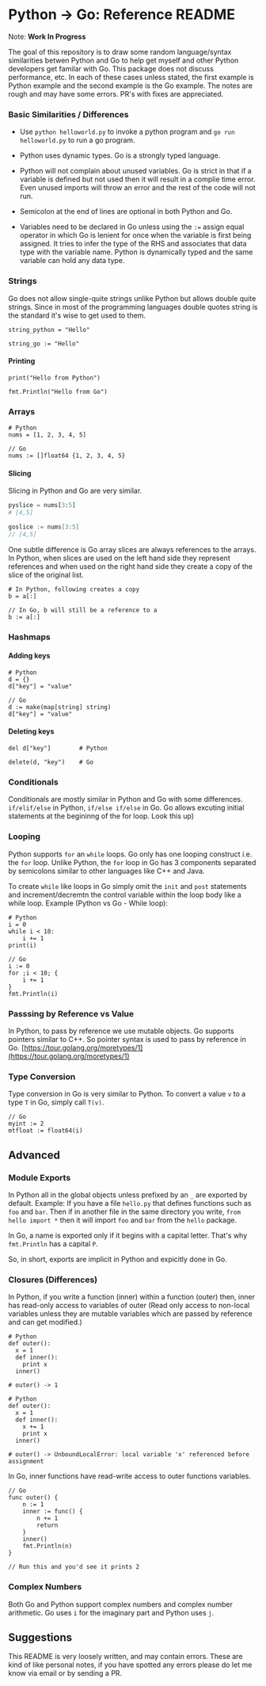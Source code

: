 # Python -> Go: Reference README

Note: **Work In Progress**

The goal of this repository is to draw some random language/syntax similarities betwen Python and Go to help get myself and other Python developers get familar with Go. This package does not discuss performance, etc. In each of these cases unless stated, the first example is Python example and the second example is the Go example. The notes are rough and may have some errors. PR's with fixes are appreciated.

### Basic Similarities / Differences

* Use `python helloworld.py` to invoke a python program and `go run helloworld.py` to run a go program.

* Python uses dynamic types. Go is a strongly typed language.

* Python will not complain about unused variables. Go is strict in that if a variable is defined but not used then it will result in a complie time error. Even unused imports will throw an error and the rest of the code will not run.

* Semicolon at the end of lines are optional in both Python and Go.

* Variables need to be declared in Go unless using the `:=` assign equal operator in which Go is lenient for once when the variable is first being assigned. It tries to infer the type of the RHS and associates that data type with the variable name. Python is dynamically typed and the same variable can hold any data type.


### Strings

Go does not allow single-quite strings unlike Python but allows double quite strings. Since in most of the programming languages double quotes string is the standard it's wise to get used to them.

```
string_python = "Hello"
```

```
string_go := "Hello"
```

#### Printing

```
print("Hello from Python")
```

```
fmt.Println("Hello from Go")
```


### Arrays

```
# Python
nums = [1, 2, 3, 4, 5]
```

```
// Go
nums := []float64 {1, 2, 3, 4, 5}
```

#### Slicing

Slicing in Python and Go are very similar.

```python
pyslice = nums[3:5]
# [4,5]
```

```go
goslice := nums[3:5]
// [4,5]
```

One subtle difference is Go array slices are always references to the arrays. In Python, when slices are used on the left hand side they represent references and when used on the right hand side they create a copy of the slice of the original list.

```
# In Python, following creates a copy
b = a[:]
```

```
// In Go, b will still be a reference to a
b := a[:] 
```

### Hashmaps

#### Adding keys
```
# Python
d = {}
d["key"] = "value"
```

```
// Go
d := make(map[string] string)
d["key"] = "value"
```

#### Deleting keys

```
del d["key"]        # Python
```

```
delete(d, "key")    # Go
```

### Conditionals

Conditionals are mostly similar in Python and Go with some differences. `if/elif/else` in Python, `if/else if/else` in Go. Go allows excuting initial statements at the begininng of the for loop. Look this up)

### Looping

Python supports `for` an `while` loops. Go only has one looping construct i.e. the `for` loop. Unlike Python, the `for` loop in Go has 3 components separated by semicolons similar to  other languages like C++ and Java.

To create `while` like loops in Go simply omit the `init` and `post` statements and increment/decremtn the control variable within the loop body like a while loop. Example (Python vs Go - While loop):

```
# Python
i = 0
while i < 10:
    i += 1
print(i)
```

```
// Go
i := 0
for ;i < 10; {
    i += 1
}
fmt.Println(i)
```

### Passsing by Reference vs Value

In Python, to pass by reference we use mutable objects. Go supports pointers similar to C++. So pointer syntax is used to pass by reference in Go. [https://tour.golang.org/moretypes/1](https://tour.golang.org/moretypes/1)

### Type Conversion

Type conversion in Go is very similar to Python. To convert a value `v` to a type `T` in Go, simply call `T(v)`.

```
// Go
myint := 2
mtfloat := float64(i)
```

## Advanced

### Module Exports

In Python all in the global objects unless prefixed by an `_` are exported by default. Example: If you have a file `hello.py` that defines functions such as `foo` and `bar`. Then if in another file in the same directory you write, `from hello import *` then it will import `foo` and `bar` from the `hello` package.

In Go, a name is exported only if it begins with a capital letter. That's why `fmt.Println` has a capital `P`.

So, in short, exports are implicit in Python and expicitly done in Go.


### Closures (Differences)

 In Python, if you write a function (inner) within a function (outer) then, inner has read-only access to variables of outer (Read only access to non-local variables unless they are mutable variables which are passed by reference and can get modified.)

```
# Python
def outer():
  x = 1
  def inner():
    print x
  inner()

# outer() -> 1
```

```
# Python
def outer():
  x = 1
  def inner():
    x += 1
    print x
  inner()

# outer() -> UnboundLocalError: local variable 'x' referenced before assignment
```

In Go, inner functions have read-write access to outer functions variables.

```
// Go
func outer() {
    n := 1
    inner := func() {
        n += 1
        return
    }
    inner()
    fmt.Println(n)
}

// Run this and you'd see it prints 2
```

### Complex Numbers

Both Go and Python support complex numbers and complex number arithmetic. Go uses `i` for the imaginary part and Python uses `j`.


## Suggestions

This README is very loosely written, and may contain errors. These are kind of like personal notes, if you have spotted any errors please do let me know via email or by sending a PR.